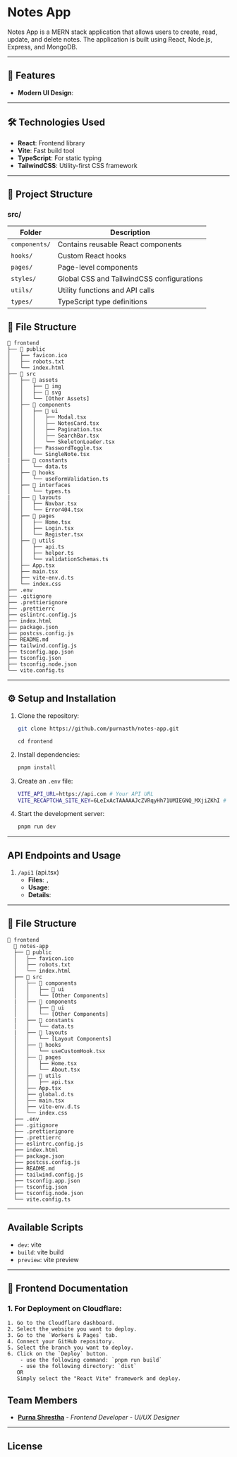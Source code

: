 # Notes App

Notes App is a MERN stack application that allows users to create, read, update, and delete notes. The application is built using React, Node.js, Express, and MongoDB.

---

## 🚀 Features

- **Modern UI Design**:

---

## 🛠️ Technologies Used

- **React**: Frontend library
- **Vite**: Fast build tool
- **TypeScript**: For static typing
- **TailwindCSS**: Utility-first CSS framework

---

## 📁 Project Structure

### **src/**

| Folder            | Description                                      |
|-------------------|-------------------------------------------------|
| `components/`     | Contains reusable React components               |
| `hooks/`          | Custom React hooks                               |
| `pages/`          | Page-level components                            |
| `styles/`         | Global CSS and TailwindCSS configurations        |
| `utils/`          | Utility functions and API calls                  |
| `types/`          | TypeScript type definitions                      |


## 📁 File Structure

```plaintext
📂 frontend
├── 📂 public
│   ├── favicon.ico
│   ├── robots.txt
│   └── index.html
├── 📂 src
│   ├── 📂 assets
│   │   ├── 📂 img
│   │   ├── 📂 svg
│   │   └── [Other Assets]
│   ├── 📂 components
│   │   ├── 📂 ui
│   │   │   ├── Modal.tsx
│   │   │   ├── NotesCard.tsx
│   │   │   ├── Pagination.tsx
│   │   │   ├── SearchBar.tsx
│   │   │   └── SkeletonLoader.tsx
│   │   ├── PasswordToggle.tsx
│   │   └── SingleNote.tsx
|   ├── 📂 constants
│   │   └── data.ts
│   ├── 📂 hooks
│   │   └── useFormValidation.ts
│   ├── 📂 interfaces
│   │   └── types.ts
|   ├── 📂 layouts
│   │   ├── Navbar.tsx
│   │   └── Error404.tsx
│   ├── 📂 pages
│   │   ├── Home.tsx
│   │   ├── Login.tsx
│   │   └── Register.tsx
│   ├── 📂 utils
│   │   ├── api.ts
│   │   ├── helper.ts
│   │   └── validationSchemas.ts
│   ├── App.tsx
│   ├── main.tsx
│   ├── vite-env.d.ts
│   └── index.css
├── .env
├── .gitignore
├── .prettierignore
├── .prettierrc
├── eslintrc.config.js
├── index.html
├── package.json
├── postcss.config.js
├── README.md
├── tailwind.config.js
├── tsconfig.app.json
├── tsconfig.json
├── tsconfig.node.json
└── vite.config.ts
```

---

## ⚙️ Setup and Installation

1. Clone the repository:
   ```bash
   git clone https://github.com/purnasth/notes-app.git
    ```
    ```
    cd frontend
    ```

2. Install dependencies:
    ```bash
    pnpm install
    ```
3. Create an `.env` file: 
    ```bash
    VITE_API_URL=https://api.com # Your API URL
    VITE_RECAPTCHA_SITE_KEY=6LeIxAcTAAAAAJcZVRqyHh71UMIEGNQ_MXjiZKhI # Your reCAPTCHA site key
    ```
4. Start the development server:
    ```bash
    pnpm run dev
    ```

---

## API Endpoints and Usage

1. `/api1` (api.tsx)
   - **Files**: ``, ``
   - **Usage**: 
   - **Details**:

---


## 📂 File Structure

``` plaintext
📂 frontend
  📂 notes-app
  ├── 📂 public
  │   ├── favicon.ico
  │   ├── robots.txt
  │   └── index.html
  ├── 📂 src
  │   ├── 📂 components
  │   │   ├── 📂 ui
  │   │   └── [Other Components]
  |   ├── 📂 components
  │   │   ├── 📂 ui
  │   │   └── [Other Components]
  |   ├── 📂 constants
  │   │   └── data.ts
  |   ├── 📂 layouts
  │   │   └── [Layout Components]
  │   ├── 📂 hooks
  │   │   └── useCustomHook.tsx
  │   ├── 📂 pages
  │   │   ├── Home.tsx
  │   │   └── About.tsx
  │   ├── 📂 utils
  │   │   ├── api.tsx
  │   ├── App.tsx
  │   ├── global.d.ts
  │   ├── main.tsx
  │   ├── vite-env.d.ts
  │   └── index.css
  ├── .env
  ├── .gitignore
  ├── .prettierignore
  ├── .prettierrc
  ├── eslintrc.config.js
  ├── index.html
  ├── package.json
  ├── postcss.config.js
  ├── README.md
  ├── tailwind.config.js
  ├── tsconfig.app.json
  ├── tsconfig.json
  ├── tsconfig.node.json
  └── vite.config.ts
```

---

## Available Scripts
- `dev`: vite
- `build`: vite build
- `preview`: vite preview

---

## 📝 Frontend Documentation

### 1. For Deployment on Cloudflare:
``` plaintext
1. Go to the Cloudflare dashboard.
2. Select the website you want to deploy.
3. Go to the `Workers & Pages` tab.
4. Connect your GitHub repository.
5. Select the branch you want to deploy.
6. Click on the `Deploy` button.
    - use the following command: `pnpm run build`
    - use the following directory: `dist`
   OR 
   Simply select the "React Vite" framework and deploy.
```

## Team Members

- **[Purna Shrestha](https://www.purnashrestha.com.np)** - _Frontend Developer_ - _UI/UX Designer_

---

## License

<!-- All designs, code, and assets used in this project are the property of `Purna Shrestha`. Unauthorized use, reproduction, or distribution of any designs, code, or assets without the express written permission of the owners is strictly prohibited and is subject to legal action. -->